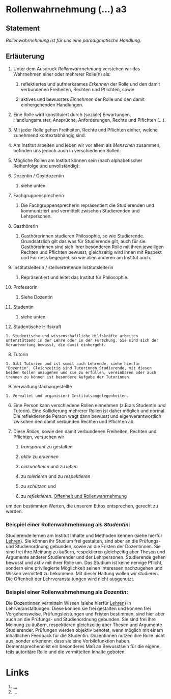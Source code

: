 <!---
   NAME - The NAME of this project is:
ethos

  FILE - The FILENAME of the current file is:
/a3.md

  CREATION - This project was CREATED on:
2017-01-28-16:15:00 UTC

  MODIFICATION - This project was last MODIFIED on:
2017-01-28-16:15:00 UTC

  VERSION - The current VERSION of this project is:
<git-commit-hash>-2017-01-28-16:15:00 UTC

  CREATOR(S) - This project was CREATED by:
Michael Czechowski, Martin Maga

  CONTACT - You can CONTACT the creator(s) or developer(s) of this project at:
E-Mail: mail@martinmaga.de

  COPYRIGHT - The COPYRIGHT holder of this project is:
COPYRIGHT (c) 2016 Martin Maga

  LICENSE - This project is LICENSED under the following license:
Martin Maga 2016 CC BY-SA 4.0 https://creativecommons.org

  SUBFILE – This is a SUBFILE! For more INFORMATION on this project go to:
/README.md
--->

# Rollenwahrnehmung (…) a3
## Statement
*Rollenwahrnehmung ist für uns eine paradigmatische Handlung.*

## Erläuterung

1. Unter dem Ausdruck *Rollenwahrnehmung* verstehen wir das Wahrnehmen einer oder mehrerer Rolle(n) als:

    1. reflektiertes und aufmerksames *Erkennen* der Rolle und den damit verbundenen Freiheiten, Rechten und Pflichten, sowie

    2. aktives und bewusstes *Einnehmen* der Rolle und den damit einhergehenden Handlungen.

2. Eine Rolle wird konstituiert durch (soziale) Erwartungen, Handlungsmuster, Ansprüche, Anforderungen, Rechte und Plfichten (...).

3. Mit jeder Rolle gehen Freiheiten, Rechte und Pflichten einher, welche zunehmend kontextabhängig sind.

4. Am Institut arbeiten und leben wir vor allem als *Menschen* zusammen, befinden uns jedoch auch in verschiedenen Rollen.

5. Mögliche Rollen am Institut können sein (nach alphabetischer Reihenfolge und unvollständig):

  1. Dozentin / Gastdozentin

      1. siehe unten

  2. Fachgruppensprecherin

      1. Die Fachgruppensprecherin repräsentiert die Studierenden und kommuniziert und vermittelt zwischen Studierenden und Lehrpersonen.

  3. Gasthörerin

      1. Gasthörerinnen studieren Philosophie, so wie Studierende. Grundsätzlich gilt das was für Studierende gilt, auch für sie. Gasthörerinnen sind sich ihrer besonderen Rolle mit ihren jeweiligen Rechten und Pflichten bewusst, gleichzeitig wird ihnen mit Respekt und Fairness begegnet, so wie allen anderen am Institut auch.

  4. Institutsleiterin / stellvertretende Institutsleiterin

      1. Repräsentiert und leitet das Institut für Philosophie.

  5. Professorin

      1. Siehe Dozentin

  6. Studentin

      1. siehe unten

  7. Studentische Hilfskraft

    1. Studentische und wissenschaftliche Hilfskräfte arbeiten unterstützend in der Lehre oder in der Forschung. Sie sind sich der Verantwortung bewusst, die damit einhergeht.

  8. Tutorin

    1. Gibt Tutorien und ist somit auch Lehrende, siehe hierfür "Dozentin". Gleichzeitig sind Tutorinnen Studierende, mit diesen beiden Rollen umzugehen und sie zu erfüllen, vereinbaren oder auch trennen zu können ist besondere Aufgabe der Tutorinnen.

  9. Verwaltungsfachangestellte

    1. Verwaltet und organisiert Institutsangelegenheiten.


6. Eine Person kann verschiedene Rollen einnehmen (z.B.als Studentin *und* Tutorin). Eine Kollidierung mehrerer Rollen ist daher möglich und normal. Die reflektierende Person wagt dann bewusst und eigenverantwortlich zwischen den damit verbunden Rechten und Pflichten ab.

7. Diese *Rollen*, sowie den damit verbundenen Freiheiten, Rechten und Pflichten, versuchen wir

    1. *transparent* zu gestalten

    2. *aktiv* zu *erkennen*

    3. *einzunehmen* und zu *leben*

    4. zu *tolerieren* und zu *respektieren*

    5. zu *schützen* und

    6. zu *reflektieren*. [Offenheit und Rollenwahrnehmung](../contents/fields/v4a3.md)

um den bestimmten Werten, die unserem Ethos entsprechen, gerecht zu werden.


### Beispiel einer Rollenwahrnehmung als *Studentin*:

Studierende lernen am Institut Inhalte und Methoden kennen (siehe hierfür [Lehren](../actions/a3_teach.md)). Sie können ihr Studium frei gestalten, sind aber an die Prüfungs- und Studienordnung gebunden, sowie an die Fristen der Dozentinnen. Sie sind frei ihre Meinung zu äußern, respektieren gleichzeitig aber Thesen und Argumente anderer Studierender und der Lehrpersonen. Studierende gehen bewusst und aktiv mit ihrer Rolle um. Das Studium ist keine nervige Pflicht, sondern eine privilegierte Möglichkeit seinen Interessen nachzugehen und Wissen vermittelt zu bekommen. Mit dieser Haltung wollen wir studieren. Die Offenheit der Lehrveranstaltungen wird nicht ausgenutzt.

### Beispiel einer Rollenwahrnehmung als *Dozentin*:

Die Dozentinnen vermitteln Wissen (siehe hierfür [Lehren](../actions/a3_teach.md)) in Lehrveranstaltungen. Diese können sie frei gestalten und können frei Vorgehensweise, Prüfungsleistungen und Fristen bestimmen, sind hier aber auch an die Prüfungs- und Studienordnung gebunden. Sie sind frei ihre Meinung zu äußern, respektieren gleichzeitig aber Thesen und Argumente Studierender. Prüfungen werden objektiv benotet, wenn möglich mit einem inhaltlichen Feedback für die Studentin. Dozentinnen nutzen ihre Rolle nicht aus, sonder erkenenn, dass sie eine Vorbildfunktion haben. Dementsprechend ist ein besonderes Maß an Bewusstsein für die eigene, teils autoritäre Rolle und die vermittelten Inhalte geboten.


# Links
1. […](…)
2. …
